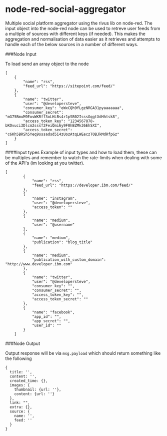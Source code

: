 # node-red-social-aggregator
Multiple social platform aggregator using the rivus lib on node-red. The input object into the node-red node can be used to retreve user feeds from a multiple of sources with different keys (if needed). This makes the aggregation and normalisation of data easier as it retrieves and attempts to handle each of the below sources in a number of different ways. 

###Node Input 

To load send an array object to the node

```
[
    {
        "name": "rss",
        "feed_url": "https://sitepoint.com/feed/"
    },
    {
        "name": "twitter",
        "user": "@developersteve",
        "consumer_key": "eWxCQh9fLgzNRGA31pyaaaaaaa",
        "consumer_secret": "mG75BmuM9EovWKRff3oLHLBs4r1pSB02IsssGqgtXdHhtsk8",
        "access_token_key": "1234567878-bKOvuci3Dlcm2sssf2FeiQmi6y9F0hBZMk36EhSXI",
        "access_token_secret": "c6Kh5BRSh5Yeq9sssadsd5i4zUozAtqLWEeczTOBJkMdRfpGz"
    }
]
```

####Input types
Example of input types and how to load them, these can be multiples and remember to watch the rate-limits when dealing with some of the API's (im looking at you twitter).

```
[
        {
            "name": "rss",
            "feed_url": "https://developer.ibm.com/feed/"
        },
        {
            "name": "instagram",
            "user": "@developersteve",
            "access_token": ""
        },
        {
            "name": "medium",
            "user": "@username"
        },
        {
            "name": "medium",
            "publication": "blog_title"
        },
        {
            "name": "medium",
            "publication_with_custom_domain": "http://www.developer.ibm.com"
        },
        {
            "name": "twitter",
            "user": "@developersteve",
            "consumer_key": "",
            "consumer_secret": "",
            "access_token_key": "",
            "access_token_secret": ""
        },
        {
            "name": "facebook",
            "app_id": "",
            "app_secret": "",
            "user_id": ""
        }
    ]
```

###Node Output

Output response will be via ```msg.payload``` which should return something like the following 

```
{
  title: '',
  content: '',
  created_time: {},
  images: {
    thumbnail: {url: ''},
    content: {url: ''}
  },
  link: "",
  extra: {},
  source: {
    name: '', 
    feed: '' 
  }
}
```